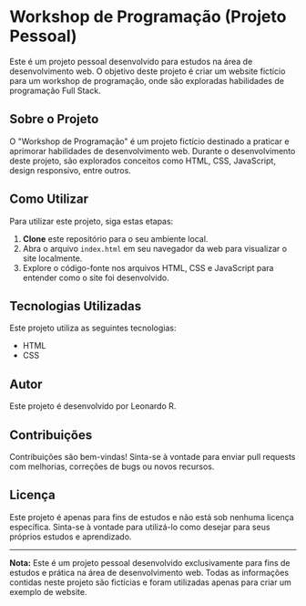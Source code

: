 # Workshop de Programação (Projeto Pessoal)

Este é um projeto pessoal desenvolvido para estudos na área de desenvolvimento web. O objetivo deste projeto é criar um website fictício para um workshop de programação, onde são exploradas habilidades de programação Full Stack.

## Sobre o Projeto

O "Workshop de Programação" é um projeto fictício destinado a praticar e aprimorar habilidades de desenvolvimento web. Durante o desenvolvimento deste projeto, são explorados conceitos como HTML, CSS, JavaScript, design responsivo, entre outros.

## Como Utilizar

Para utilizar este projeto, siga estas etapas:

1. **Clone** este repositório para o seu ambiente local.
2. Abra o arquivo `index.html` em seu navegador da web para visualizar o site localmente.
3. Explore o código-fonte nos arquivos HTML, CSS e JavaScript para entender como o site foi desenvolvido.

## Tecnologias Utilizadas

Este projeto utiliza as seguintes tecnologias:

- HTML
- CSS

## Autor

Este projeto é desenvolvido por Leonardo R.

## Contribuições

Contribuições são bem-vindas! Sinta-se à vontade para enviar pull requests com melhorias, correções de bugs ou novos recursos.

## Licença

Este projeto é apenas para fins de estudos e não está sob nenhuma licença específica. Sinta-se à vontade para utilizá-lo como desejar para seus próprios estudos e aprendizado.

---

**Nota:** Este é um projeto pessoal desenvolvido exclusivamente para fins de estudos e prática na área de desenvolvimento web. Todas as informações contidas neste projeto são fictícias e foram utilizadas apenas para criar um exemplo de website.
